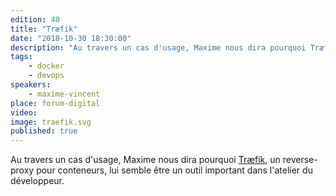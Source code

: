 ```yaml
---
edition: 40
title: "Træfik"
date: "2018-10-30 18:30:00"
description: "Au travers un cas d'usage, Maxime nous dira pourquoi Træfik, un reverse-proxy pour conteneurs, lui semble être un outil important dans l'atelier du développeur."
tags:
    - docker
    - devops
speakers:
    - maxime-vincent
place: forum-digital
video: 
image: traefik.svg
published: true
---
```


Au travers un cas d'usage, Maxime nous dira pourquoi [Træfik](https://traefik.io/), un reverse-proxy pour conteneurs, lui semble être un outil important dans l'atelier du développeur.
